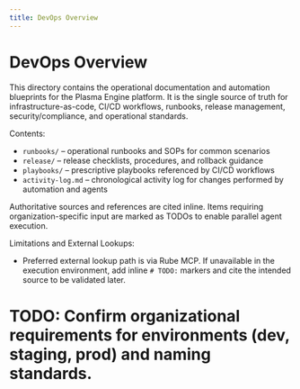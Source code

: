 ```yaml
---
title: DevOps Overview
---
```


# DevOps Overview

This directory contains the operational documentation and automation blueprints for the Plasma Engine platform. It is the single source of truth for infrastructure-as-code, CI/CD workflows, runbooks, release management, security/compliance, and operational standards.

Contents:
- `runbooks/` – operational runbooks and SOPs for common scenarios
- `release/` – release checklists, procedures, and rollback guidance
- `playbooks/` – prescriptive playbooks referenced by CI/CD workflows
- `activity-log.md` – chronological activity log for changes performed by automation and agents

Authoritative sources and references are cited inline. Items requiring organization-specific input are marked as TODOs to enable parallel agent execution.

Limitations and External Lookups:
- Preferred external lookup path is via Rube MCP. If unavailable in the execution environment, add inline `# TODO:` markers and cite the intended source to be validated later.

# TODO: Confirm organizational requirements for environments (dev, staging, prod) and naming standards.

